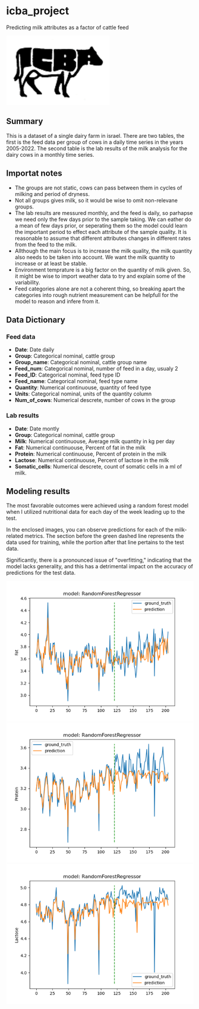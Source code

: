 # icba_project
Predicting milk attributes as a factor of cattle feed

![Israeli Cattle Breeders Association](docs/ICBA_logo.png)

## Summary
This is a dataset of a single dairy farm in israel. There are two tables, the first is the feed data per group of cows in a daily time series in the years 2005-2022. The second table is the lab results of the milk analysis for the dairy cows in a monthly time series.

## Importat notes
- The groups are not static, cows can pass between them in cycles of milking and period of dryness.
- Not all groups gives milk, so it would be wise to omit non-relevane groups.
- The lab results are messured monthly, and the feed is daily, so parhapse we need only the few days prior to the sample taking. We can eather do a mean of few days prior, or seperating them so the model could learn the important period to effect each attribute of the sample quality. It is reasonable to assume that different attributes changes in different rates from the feed to the milk.
- Allthough the main focus is to increase the milk quality, the milk quantity also needs to be taken into account. We want the milk quantity to increase or at least be stable.
- Environment temprature is a big factor on the quantity of milk given. So, it might be wise to import weather data to try and explain some of the variability.
- Feed categories alone are not a coherent thing, so breaking apart the categories into rough nutrient measurement can be helpfull for the model to reason and infere from it.

## Data Dictionary

### Feed data
- **Date**: Date daily
- **Group**: Categorical nominal, cattle group
- **Group_name**: Categorical nominal, cattle group name
- **Feed_num**: Categorical nominal, number of feed in a day, usualy 2
- **Feed_ID**: Categorical nominal, feed type ID
- **Feed_name**: Categorical nominal, feed type name
- **Quantity**: Numerical continuouse, quantity of feed type
- **Units**: Categorical nominal, units of the quantity column
- **Num_of_cows**: Numerical descrete, number of cows in the group

### Lab results
- **Date**: Date montly
- **Group**: Categorical nominal, cattle group
- **Milk**: Numerical continuouse, Average milk quantity in kg per day
- **Fat**: Numerical continuouse, Percent of fat in the milk
- **Protein**: Numerical continuouse, Percent of protein in the milk
- **Lactose**: Numerical continuouse, Percent of lactose in the milk
- **Somatic_cells**: Numerical descrete, count of somatic cells in a ml of milk.

## Modeling results
The most favorable outcomes were achieved using a random forest model when I utilized nutritional data for each day of the week leading up to the test.

In the enclosed images, you can observe predictions for each of the milk-related metrics. The section before the green dashed line represents the data used for training, while the portion after that line pertains to the test data.

Significantly, there is a pronounced issue of "overfitting," indicating that the model lacks generality, and this has a detrimental impact on the accuracy of predictions for the test data.

![Fat content](docs/figures/week_before/random_forest/Fat.png)
![Protein content](docs/figures/week_before/random_forest/Protein.png)
![Lactose content](docs/figures/week_before/random_forest/Lactose.png)

